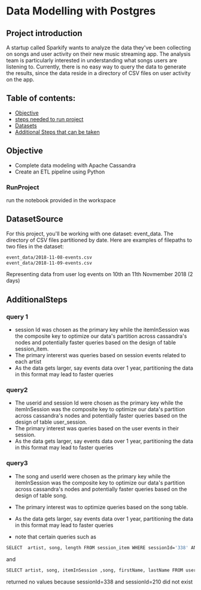 # Data Modelling with Postgres
## Project introduction

A startup called Sparkify wants to analyze the data they've been collecting on songs and user activity on their new music streaming app. The analysis team is particularly interested in understanding what songs users are listening to. Currently, there is no easy way to query the data to generate the results, since the data reside in a directory of CSV files on user activity on the app.

## Table of contents:

- [Objective](#objective)
- [steps needed to run project](#runproject)
- [Datasets](#datasetsource)
- [Additional Steps that can be taken](#additionalsteps)


## Objective
- Complete data modeling with Apache Cassandra
- Create an ETL pipeline using Python



### RunProject
run the notebook provided in the workspace

## DatasetSource
For this project, you'll be working with one dataset: event_data. 
The directory of CSV files partitioned by date. Here are examples of filepaths to two files in the dataset:
```bash
event_data/2018-11-08-events.csv
event_data/2018-11-09-events.csv
```
Representing data from user log events on  10th an 11th  Novmember 2018 (2 days)
## AdditionalSteps
### query 1
- session Id was chosen as the primary key while the itemInSession was the composite key to optimize our data's partition across cassandra's nodes and potentially faster queries based on the design of table session_item.
- The primary intererst was queries based on session events related to each artist
- As the data gets larger, say events data over 1 year, partitioning the data in this format may lead to faster queries

### query2
- The userid and session Id were chosen as the primary key while the itemInSession was the composite key to optimize our data's partition across cassandra's nodes and potentially faster queries based on the design of table user_session. 
- The primary interest was queries based on the user events in their session. 
- As the data gets larger, say events data over 1 year, partitioning the data in this format may lead to faster queries

### query3
- The song and userId were chosen as the primary key while the itemInSession was the composite key to optimize our data's partition across cassandra's nodes and potentially faster queries based on the design  of table song. 
- The primary interest was to optimize queries based on the song table. 
- As the data gets larger, say events data over 1 year, partitioning the data in this format may lead to faster queries

- note that certain queries such as 
```bash
SELECT  artist, song, length FROM session_item WHERE sessionId='338' AND itemInSession='4'
```
and
```bash
SELECT artist, song, itemInSession ,song, firstName, lastName FROM user_session WHERE userId='10' AND sessionId='182'
```
returned no values because sessionId=338 and sessionId=210  did not exist
